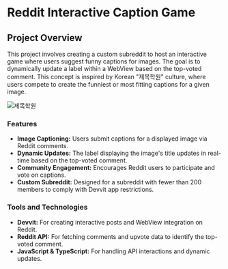 # Reddit Interactive Caption Game

## Project Overview

This project involves creating a custom subreddit to host an interactive game where users suggest funny captions for images. The goal is to dynamically update a label within a WebView based on the top-voted comment. This concept is inspired by Korean "제목학원" culture, where users compete to create the funniest or most fitting captions for a given image.  

![제목학원](https://encrypted-tbn0.gstatic.com/images?q=tbn:ANd9GcSB2NdtdVUHTRpgGsFe3IspNVrMaM71aSVj3g&s)

### Features

- **Image Captioning:** Users submit captions for a displayed image via Reddit comments.
- **Dynamic Updates:** The label displaying the image's title updates in real-time based on the top-voted comment.
- **Community Engagement:** Encourages Reddit users to participate and vote on captions.
- **Custom Subreddit:** Designed for a subreddit with fewer than 200 members to comply with Devvit app restrictions.

### Tools and Technologies

- **Devvit:** For creating interactive posts and WebView integration on Reddit.
- **Reddit API:** For fetching comments and upvote data to identify the top-voted comment.
- **JavaScript & TypeScript:** For handling API interactions and dynamic updates.